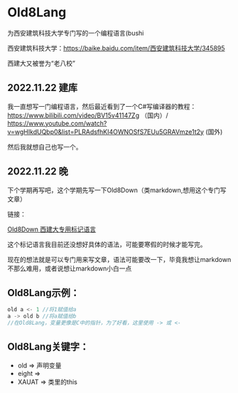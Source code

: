 # Old8Lang
为西安建筑科技大学专门写的一个编程语言(bushi
    
西安建筑科技大学：https://baike.baidu.com/item/西安建筑科技大学/345895
  
西建大又被誉为“老八校”
  
## 2022.11.22 建库
  
我一直想写一门编程语言，然后最近看到了一个C#写编译器的教程：https://www.bilibili.com/video/BV15v41147Zg （国内）/ https://www.youtube.com/watch?v=wgHIkdUQbp0&list=PLRAdsfhKI4OWNOSfS7EUu5GRAVmze1t2y (国外)
  
然后我就想自己也写一个。

## 2022.11.22 晚
  
下个学期再写吧，这个学期先写一下Old8Down（类markdown,想用这个专门写文章）
  
链接： 
  
[Old8Down 西建大专用标记语言](https://gitee.com/luckyfishisdashen/Old8Down)
  
这个标记语言我目前还没想好具体的语法，可能要寒假的时候才能写完。
  
现在的想法就是可以专门用来写文章，语法可能要改一下，毕竟我想让markdown不那么难用，或者说想让markdown小白一点

## Old8Lang示例：
```cs
old a <- 1 //将1赋值给a
a -> old b //将a赋值给b
//在Old8Lang，变量更像是C中的指针，为了好看，这里使用 -> 或 <-
```


## Old8Lang关键字：
- old => 声明变量
- eight => 
- XAUAT => 类里的this
